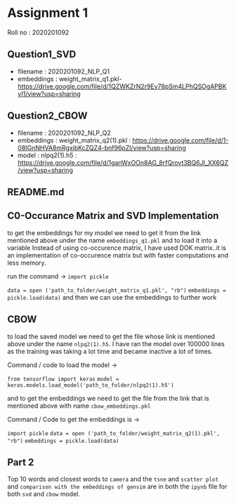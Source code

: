# Assignment 1

Roll no : 2020201092

## Question1_SVD
- filename : 2020201092_NLP_Q1
- embeddings : weight_matrix_q1.pkl- https://drive.google.com/file/d/1QZWKZrN2r9Ey78pSm4LPhQSOgAPBKyI1/view?usp=sharing

## Question2_CBOW
- filename : 2020201092_NLP_Q2
- embeddings : weight_matrix_q2(1).pkl : https://drive.google.com/file/d/1-08IGnNHVA8mRgxjbKcZQZ4-bnf96pZl/view?usp=sharing
- model : nlpq2(1).h5 : https://drive.google.com/file/d/1ganWxOOn8AG_8rfQrovt3BQ6JI_XX6QZ/view?usp=sharing

## README.md


## C0-Occurance Matrix and SVD Implementation

to get the embeddings for my model we need to get it from the link mentioned above under the name `embeddings_q1.pkl` and to load it into a variable 
Instead of using co-occurence matrix, I have used DOK matrix..it is an implementation of co-occurence matrix but with faster computations and less memory.

run the command -> 
`import pickle`

`data = open ('path_to_folder/weight_matrix_q1.pkl', "rb")`
`embeddings = pickle.load(data)`
and then we can use the embeddings to further work

## CBOW

to load the saved model we need to get the file whose link is mentioned above under the name `nlpq2(1).h5`. I have ran the model over 100000 lines as the training was taking a lot time and became inactive a lot of times.

Command / code to load the model ->

`from tensorflow import keras`
`model = keras.models.load_model('path_to_folder/nlpq2(1).h5')`

and to get the embeddings we need to get the file from the link that is mentioned above with name `cbow_embeddings.pkl`

Command / Code to get the embeddings is ->

`import pickle`
`data = open ('path_to_folder/weight_matrix_q2(1).pkl', "rb")`
`embeddings = pickle.load(data)`


## Part 2
Top 10 words and closest words to `camera` and the `tsne` and `scatter plot` and `comparison with the embeddings of gensim` are in both the `ipynb` file for both `svd` and `cbow` model.
